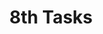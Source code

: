 ﻿---
title: 8th Tasks
description: This is my 8th card
issue: 80
status: Backlog
size: M
estimate: 23
devHours: 22
qaHours: 1
plannedStart: '2025-09-10'
plannedEnd: '2025-09-11'
actualStart: '2025-09-25'
actualEnd: '2025-09-26'
assignees:
  - sctgithub
labels:
  - bug
priority: Critical
sprint: Sprint 1
relationships: null
comments:
  - Initial task setup complete
  - Screenshot:
      - 'IMAGE:Images/screenshot.png'
commentHistory: []
---

